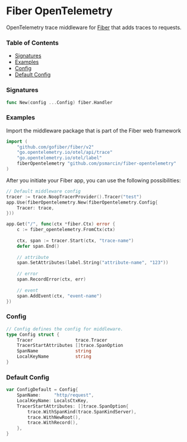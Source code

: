 # Fiber OpenTelemetry

OpenTelemetry trace middleware for [Fiber](https://github.com/gofiber/fiber) that adds traces to requests.

### Table of Contents

- [Signatures](#signatures)
- [Examples](#examples)
- [Config](#config)
- [Default Config](#default-config)

### Signatures

```go
func New(config ...Config) fiber.Handler
```

### Examples

Import the middleware package that is part of the Fiber web framework

```go
import (
    "github.com/gofiber/fiber/v2"
    "go.opentelemetry.io/otel/api/trace"
    "go.opentelemetry.io/otel/label"
    fiberOpentelemetry "github.com/psmarcin/fiber-opentelemetry"
)
```

After you initiate your Fiber app, you can use the following possibilities:

```go
// Default middleware config
tracer := trace.NoopTracerProvider().Tracer("test")
app.Use(fiberOpentelemetry.New(fiberOpentelemetry.Config{
    Tracer: trace,
}))

app.Get("/", func(ctx *fiber.Ctx) error {
    c := fiber_opentelemetry.FromCtx(ctx)
    
    ctx, span := tracer.Start(ctx, "trace-name")
    defer span.End()
    
    // attribute
    span.SetAttributes(label.String("attribute-name", "123"))
	
    // error
    span.RecordError(ctx, err)
    
    // event
    span.AddEvent(ctx, "event-name")
})
```

### Config

```go
// Config defines the config for middleware.
type Config struct {
    Tracer                trace.Tracer
    TracerStartAttributes []trace.SpanOption
    SpanName              string
    LocalKeyName          string
}
```

### Default Config

```go
var ConfigDefault = Config{
    SpanName:     "http/request",
    LocalKeyName: LocalsCtxKey,
    TracerStartAttributes: []trace.SpanOption{
        trace.WithSpanKind(trace.SpanKindServer),
        trace.WithNewRoot(),
        trace.WithRecord(),
    },
}
```
